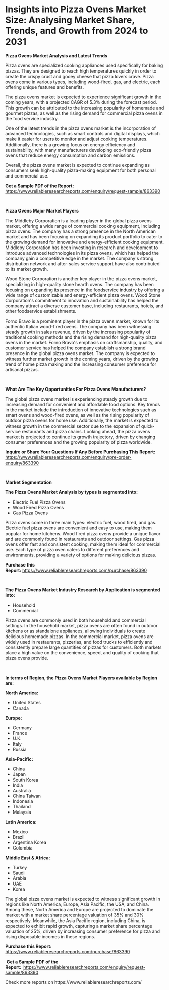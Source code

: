 <p><h1>Insights into Pizza Ovens Market Size: Analysing Market Share, Trends, and Growth from 2024 to 2031</h1></p><p><strong>Pizza Ovens Market Analysis and Latest Trends</strong></p>
<p><p>Pizza ovens are specialized cooking appliances used specifically for baking pizzas. They are designed to reach high temperatures quickly in order to create the crispy crust and gooey cheese that pizza lovers crave. Pizza ovens come in various types, including wood-fired, gas, and electric, each offering unique features and benefits.</p><p>The pizza ovens market is expected to experience significant growth in the coming years, with a projected CAGR of 5.3% during the forecast period. This growth can be attributed to the increasing popularity of homemade and gourmet pizzas, as well as the rising demand for commercial pizza ovens in the food service industry.</p><p>One of the latest trends in the pizza ovens market is the incorporation of advanced technologies, such as smart controls and digital displays, which make it easier for users to monitor and adjust cooking temperatures. Additionally, there is a growing focus on energy efficiency and sustainability, with many manufacturers developing eco-friendly pizza ovens that reduce energy consumption and carbon emissions.</p><p>Overall, the pizza ovens market is expected to continue expanding as consumers seek high-quality pizza-making equipment for both personal and commercial use.</p></p>
<p><strong>Get a Sample PDF of the Report:&nbsp;</strong> <a href="https://www.reliableresearchreports.com/enquiry/request-sample/863390">https://www.reliableresearchreports.com/enquiry/request-sample/863390</a></p>
<p>&nbsp;</p>
<p><strong>Pizza Ovens Major Market Players</strong></p>
<p><p>The Middleby Corporation is a leading player in the global pizza ovens market, offering a wide range of commercial cooking equipment, including pizza ovens. The company has a strong presence in the North American market and has been focusing on expanding its product portfolio to cater to the growing demand for innovative and energy-efficient cooking equipment. Middleby Corporation has been investing in research and development to introduce advanced technologies in its pizza ovens, which has helped the company gain a competitive edge in the market. The company's strong distribution network and after-sales service support have also contributed to its market growth.</p><p>Wood Stone Corporation is another key player in the pizza ovens market, specializing in high-quality stone hearth ovens. The company has been focusing on expanding its presence in the foodservice industry by offering a wide range of customizable and energy-efficient pizza ovens. Wood Stone Corporation's commitment to innovation and sustainability has helped the company attract a diverse customer base, including restaurants, hotels, and other foodservice establishments.</p><p>Forno Bravo is a prominent player in the pizza ovens market, known for its authentic Italian wood-fired ovens. The company has been witnessing steady growth in sales revenue, driven by the increasing popularity of traditional cooking methods and the rising demand for high-quality pizza ovens in the market. Forno Bravo's emphasis on craftsmanship, quality, and customer service has helped the company establish a strong brand presence in the global pizza ovens market. The company is expected to witness further market growth in the coming years, driven by the growing trend of home pizza making and the increasing consumer preference for artisanal pizzas.</p></p>
<p>&nbsp;</p>
<p><strong>What Are The Key Opportunities For Pizza Ovens Manufacturers?</strong></p>
<p><p>The global pizza ovens market is experiencing steady growth due to increasing demand for convenient and affordable food options. Key trends in the market include the introduction of innovative technologies such as smart ovens and wood-fired ovens, as well as the rising popularity of outdoor pizza ovens for home use. Additionally, the market is expected to witness growth in the commercial sector due to the expansion of quick-service restaurants and pizza chains. Looking ahead, the pizza ovens market is projected to continue its growth trajectory, driven by changing consumer preferences and the growing popularity of pizza worldwide.</p></p>
<p><strong>Inquire or Share Your Questions If Any Before Purchasing This Report:</strong> <a href="https://www.reliableresearchreports.com/enquiry/pre-order-enquiry/863390">https://www.reliableresearchreports.com/enquiry/pre-order-enquiry/863390</a></p>
<p>&nbsp;</p>
<p><strong>Market Segmentation</strong></p>
<p><strong>The Pizza Ovens Market Analysis by types is segmented into:</strong></p>
<p><ul><li>Electric Fuel Pizza Ovens</li><li>Wood Fired Pizza Ovens</li><li>Gas Pizza Ovens</li></ul></p>
<p><p>Pizza ovens come in three main types: electric fuel, wood fired, and gas. Electric fuel pizza ovens are convenient and easy to use, making them popular for home kitchens. Wood fired pizza ovens provide a unique flavor and are commonly found in restaurants and outdoor settings. Gas pizza ovens offer fast and consistent cooking, making them ideal for commercial use. Each type of pizza oven caters to different preferences and environments, providing a variety of options for making delicious pizzas.</p></p>
<p><strong>Purchase this Report:&nbsp;</strong><a href="https://www.reliableresearchreports.com/purchase/863390">https://www.reliableresearchreports.com/purchase/863390</a></p>
<p>&nbsp;</p>
<p><strong>The Pizza Ovens Market Industry Research by Application is segmented into:</strong></p>
<p><ul><li>Household</li><li>Commercial</li></ul></p>
<p><p>Pizza ovens are commonly used in both household and commercial settings. In the household market, pizza ovens are often found in outdoor kitchens or as standalone appliances, allowing individuals to create delicious homemade pizzas. In the commercial market, pizza ovens are widely used in restaurants, pizzerias, and food trucks to efficiently and consistently prepare large quantities of pizzas for customers. Both markets place a high value on the convenience, speed, and quality of cooking that pizza ovens provide.</p></p>
<p>&nbsp;</p>
<p><strong>In terms of Region, the Pizza Ovens Market Players available by Region are:</strong></p>
<p>
    <p> <strong> North America: </strong>
        <ul>
            <li>United States</li>
            <li>Canada</li>
        </ul>
        </p> 
    <p> <strong> Europe: </strong>
        <ul>
            <li>Germany</li>
            <li>France</li>
            <li>U.K.</li>
            <li>Italy</li>
            <li>Russia</li>
        </ul>
        </p> 
    <p> <strong> Asia-Pacific: </strong>
        <ul>
            <li>China</li>
            <li>Japan</li>
            <li>South Korea</li>
            <li>India</li>
            <li>Australia</li>
            <li>China Taiwan</li>
            <li>Indonesia</li>
            <li>Thailand</li>
            <li>Malaysia</li>
        </ul>
        </p> 
    <p> <strong> Latin America: </strong>
        <ul>
            <li>Mexico</li>
            <li>Brazil</li>
            <li>Argentina Korea</li>
            <li>Colombia</li>
        </ul>
        </p> 
    <p> <strong> Middle East & Africa: </strong>
        <ul>
            <li>Turkey</li>
            <li>Saudi</li>
            <li>Arabia</li>
            <li>UAE</li>
            <li>Korea</li>
        </ul>
    </p>
    </p>
<p><p>The global pizza ovens market is expected to witness significant growth in regions like North America, Europe, Asia Pacific, the USA, and China. Among these, North America and Europe are projected to dominate the market with a market share percentage valuation of 35% and 30% respectively. Meanwhile, the Asia Pacific region, including China, is expected to exhibit rapid growth, capturing a market share percentage valuation of 25%, driven by increasing consumer preference for pizza and rising disposable incomes in these regions.</p></p>
<p><strong>Purchase this Report: </strong><a href="https://www.reliableresearchreports.com/purchase/863390">https://www.reliableresearchreports.com/purchase/863390</a></p>
<p>&nbsp;<strong>Get a Sample PDF of the Report:&nbsp;&nbsp;</strong><a href="https://www.reliableresearchreports.com/enquiry/request-sample/863390">https://www.reliableresearchreports.com/enquiry/request-sample/863390</a></p>
<p><strong></strong></p>
<p>Check more reports on https://www.reliableresearchreports.com/</p>